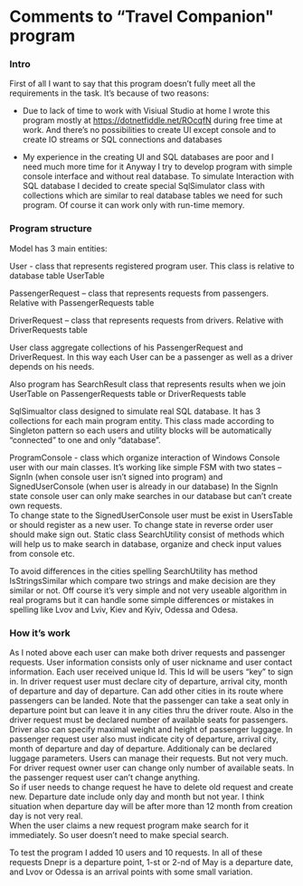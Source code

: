 <h1>Comments   to “Travel Companion" program</h1>

<h3>Intro</h3>  


First of all I want to say that this program doesn’t fully meet all the requirements in the task. 
 It’s because of two reasons:
-	Due to lack of time to work with Visiual Studio at home I wrote this program mostly at https://dotnetfiddle.net/ROcqfN  during free time at work.  And there’s no possibilities to create UI except console and to create IO streams or SQL connections and databases 

-	My experience in the creating UI and SQL databases are poor and I need much more time for it
Anyway I try to develop program with simple console interface and without real database.  To simulate 
Interaction with SQL database I decided to create special SqlSimulator class with collections which are similar to  real database tables we need for such program.  Of course it can work only with run-time memory.

<h3>Program structure</h3>  


Model  has 3 main entities:

User -  class that represents registered program user. This class is relative to database table UserTable

PassengerRequest – class that represents requests from passengers.  Relative with PassengerRequests table 

DriverRequest – class that represents requests from drivers.  Relative with DriverRequests table 

User class aggregate collections of  his PassengerRequest  and DriverRequest.   In this way each User 
can be  a passenger as well as a driver depends on his needs.  

Also program has SearchResult class that represents results when we join UserTable on PassengerRequests  table or DriverRequests table

SqlSimualtor class designed to simulate real SQL database.  It has 3 collections for each main program entity.  This class made according to Singleton pattern so each users and utility blocks will be automatically “connected” to one and only “database”. 


ProgramConsole  - class which organize interaction of   Windows Console user   with our main classes. 
It’s working like simple FSM with two states – SignIn (when console user isn’t signed into program) 
and SignedUserConsole (when user is already in our database) 
In the SignIn state console user can only make searches in our database but can’t create own requests.   
 To change state to the SignedUserConsole user must be exist in UsersTable or should register as a new user.    To change state in reverse order user should make sign out. 
Static class SearchUtility  consist of methods which will help us to make search in database, organize and  check input values from console etc.

To avoid differences in the cities spelling SearchUtility has method IsStringsSimilar which compare two strings 
and make decision are they similar or not.  Off course it’s very simple and not very useable algorithm in real programs but it can handle some simple differences or mistakes in spelling like Lvov and Lviv, Kiev and Kyiv, Odessa and Odesa. 


<h3>How it’s work</h3>


As I noted above each user can make both driver requests and passenger requests.  User information consists only of user nickname and user contact information.  Each user received unique Id.  This Id will be users “key” to sign in. 
In driver request user must declare city of departure, arrival city, month of departure and day of departure.   Can add other cities in its route where passengers can be landed. Note that the passenger can take a seat only in departure point but can leave it in any cities thru the driver route.   Also in the driver request must be declared number of available seats for passengers.   Driver also can specify maximal weight and height of passenger luggage. 
In passenger request user  also must indicate city of departure, arrival city, month of departure and day of departure.  Additionaly can be  declared luggage parameters. 
Users can manage their requests.  But not very  much.   For driver request owner user can change only 
number of available seats. In the passenger request user can’t change anything.  
So if user needs to change request he have to delete old request and create new. 
Departure date include only day and month but not year.  I think situation when departure day will be after more than 12 month from creation day is not very real.  
When the user claims a new request program make search for it immediately.  So user doesn’t need to make special search. 

To test the program I added 10 users and 10 requests.  In all of these requests Dnepr is a departure point, 1-st or 2-nd of May is a departure date, and Lvov or Odessa is  an arrival points with some small variation. 
